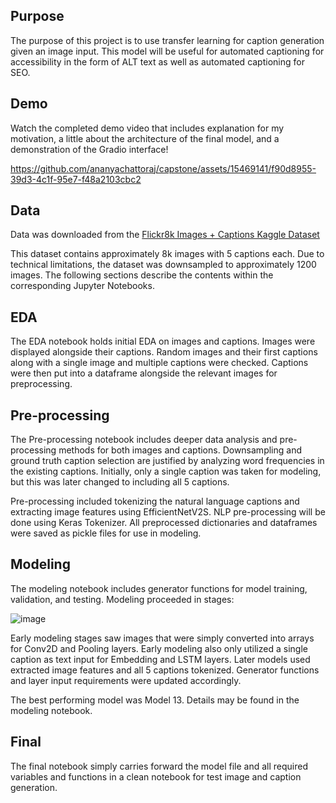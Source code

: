 ## Purpose
The purpose of this project is to use transfer learning for caption generation given an image input. This model will be useful for automated captioning for accessibility in the form of ALT text as well as automated captioning for SEO.

## Demo
Watch the completed demo video that includes explanation for my motivation, a little about the architecture of the final model, and a demonstration of the Gradio interface!

https://github.com/ananyachattoraj/capstone/assets/15469141/f90d8955-39d3-4c1f-95e7-f48a2103cbc2

## Data
Data was downloaded from the [Flickr8k Images + Captions Kaggle Dataset](https://www.kaggle.com/datasets/aladdinpersson/flickr8kimagescaptions)

This dataset contains approximately 8k images with 5 captions each. Due to technical limitations, the dataset was downsampled to approximately 1200 images. The following sections describe the contents within the corresponding Jupyter Notebooks.

## EDA
The EDA notebook holds initial EDA on images and captions. Images were displayed alongside their captions. Random images and their first captions along with a single image and multiple captions were checked. Captions were then put into a dataframe alongside the relevant images for preprocessing.

## Pre-processing
The Pre-processing notebook includes deeper data analysis and pre-processing methods for both images and captions. Downsampling and ground truth caption selection are justified by analyzing word frequencies in the existing captions. Initially, only a single caption was taken for modeling, but this was later changed to including all 5 captions.

Pre-processing included tokenizing the natural language captions and extracting image features using EfficientNetV2S. NLP pre-processing will be done using Keras Tokenizer. All preprocessed dictionaries and dataframes were saved as pickle files for use in modeling.

## Modeling
The modeling notebook includes generator functions for model training, validation, and testing. Modeling proceeded in stages:

![image](https://github.com/ananyachattoraj/capstone/assets/15469141/a6dfb0f1-599f-49f2-a671-23da587d83bc)

Early modeling stages saw images that were simply converted into arrays for Conv2D and Pooling layers. Early modeling also only utilized a single caption as text input for Embedding and LSTM layers. Later models used extracted image features and all 5 captions tokenized. Generator functions and layer input requirements were updated accordingly.

The best performing model was Model 13. Details may be found in the modeling notebook.

## Final
The final notebook simply carries forward the model file and all required variables and functions in a clean notebook for test image and caption generation.
